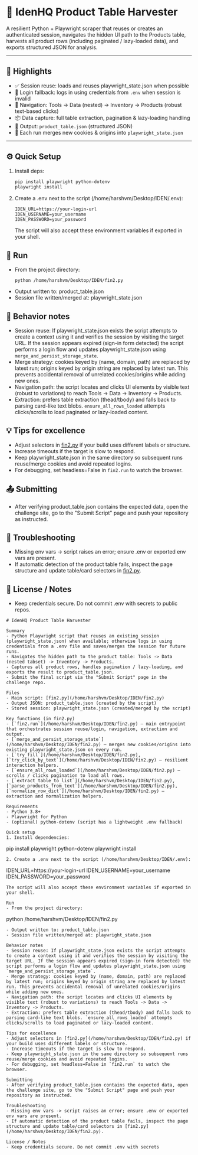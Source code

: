 # 🔎 IdenHQ Product Table Harvester

A resilient Python + Playwright scraper that reuses or creates an authenticated session, navigates the hidden UI path to the Products table, harvests all product rows (including paginated / lazy-loaded data), and exports structured JSON for analysis.

---

## 🚀 Highlights

- ✅ Session reuse: loads and reuses playwright_state.json when possible
- 🔐 Login fallback: logs in using credentials from `.env` when session is invalid
- 🧭 Navigation: Tools → Data (nested) → Inventory → Products (robust text-based clicks)
- 📦 Data capture: full table extraction, pagination & lazy-loading handling
- 💾 Output: `product_table.json` (structured JSON)
- 🔁 Each run merges new cookies & origins into `playwright_state.json`

---

## ⚙️ Quick Setup

1. Install deps:
   ```bash
   pip install playwright python-dotenv
   playwright install
   ```
2. Create a .env next to the script (/home/harshvm/Desktop/IDEN/.env):
   ```
   IDEN_URL=https://your-login-url
   IDEN_USERNAME=your_username
   IDEN_PASSWORD=your_password
   ```
   The script will also accept these environment variables if exported in your shell.

## 🏁 Run

- From the project directory:
  ```
  python /home/harshvm/Desktop/IDEN/fin2.py
  ```
- Output written to: product_table.json
- Session file written/merged at: playwright_state.json

## 📜 Behavior notes

- Session reuse: If playwright_state.json exists the script attempts to create a context using it and verifies the session by visiting the target URL. If the session appears expired (sign-in form detected) the script performs a login flow and updates playwright_state.json using `merge_and_persist_storage_state`.
- Merge strategy: cookies keyed by (name, domain, path) are replaced by latest run; origins keyed by origin string are replaced by latest run. This prevents accidental removal of unrelated cookies/origins while adding new ones.
- Navigation path: the script locates and clicks UI elements by visible text (robust to variations) to reach Tools -> Data -> Inventory -> Products.
- Extraction: prefers table extraction (thead/tbody) and falls back to parsing card-like text blobs. `ensure_all_rows_loaded` attempts clicks/scrolls to load paginated or lazy-loaded content.

## 💡 Tips for excellence

- Adjust selectors in [fin2.py](/home/harshvm/Desktop/IDEN/fin2.py) if your build uses different labels or structure.
- Increase timeouts if the target is slow to respond.
- Keep playwright_state.json in the same directory so subsequent runs reuse/merge cookies and avoid repeated logins.
- For debugging, set headless=False in `fin2.run` to watch the browser.

## 📤 Submitting

- After verifying product_table.json contains the expected data, open the challenge site, go to the "Submit Script" page and push your repository as instructed.

## 🐛 Troubleshooting

- Missing env vars -> script raises an error; ensure .env or exported env vars are present.
- If automatic detection of the product table fails, inspect the page structure and update table/card selectors in [fin2.py](/home/harshvm/Desktop/IDEN/fin2.py).

## 📝 License / Notes

- Keep credentials secure. Do not commit .env with secrets to public repos.

```// filepath: /home/harshvm/Desktop/IDEN/Readme.MD
# IdenHQ Product Table Harvester

Summary
- Python Playwright script that reuses an existing session (playwright_state.json) when available; otherwise logs in using credentials from a .env file and saves/merges the session for future runs.
- Navigates the hidden path to the product table: Tools -> Data (nested tabset) -> Inventory -> Products.
- Captures all product rows, handles pagination / lazy-loading, and exports the result to product_table.json.
- Submit the final script via the "Submit Script" page in the challenge repo.

Files
- Main script: [fin2.py](/home/harshvm/Desktop/IDEN/fin2.py)
- Output JSON: product_table.json (created by the script)
- Stored session: playwright_state.json (created/merged by the script)

Key functions (in fin2.py)
- [`fin2.run`](/home/harshvm/Desktop/IDEN/fin2.py) — main entrypoint that orchestrates session reuse/login, navigation, extraction and output.
- [`merge_and_persist_storage_state`](/home/harshvm/Desktop/IDEN/fin2.py) — merges new cookies/origins into existing playwright_state.json on every run.
- [`try_fill`](/home/harshvm/Desktop/IDEN/fin2.py), [`try_click_by_text`](/home/harshvm/Desktop/IDEN/fin2.py) — resilient interaction helpers.
- [`ensure_all_rows_loaded`](/home/harshvm/Desktop/IDEN/fin2.py) — scrolls / clicks pagination to load all rows.
- [`extract_table_to_list`](/home/harshvm/Desktop/IDEN/fin2.py), [`parse_products_from_text`](/home/harshvm/Desktop/IDEN/fin2.py), [`normalize_row_dict`](/home/harshvm/Desktop/IDEN/fin2.py) — extraction and normalization helpers.

Requirements
- Python 3.8+
- Playwright for Python
- (optional) python-dotenv (script has a lightweight .env fallback)

Quick setup
1. Install dependencies:
```

pip install playwright python-dotenv
playwright install

```
2. Create a .env next to the script (/home/harshvm/Desktop/IDEN/.env):
```

IDEN_URL=https://your-login-url
IDEN_USERNAME=your_username
IDEN_PASSWORD=your_password

```
The script will also accept these environment variables if exported in your shell.

Run
- From the project directory:
```

python /home/harshvm/Desktop/IDEN/fin2.py

```
- Output written to: product_table.json
- Session file written/merged at: playwright_state.json

Behavior notes
- Session reuse: If playwright_state.json exists the script attempts to create a context using it and verifies the session by visiting the target URL. If the session appears expired (sign-in form detected) the script performs a login flow and updates playwright_state.json using `merge_and_persist_storage_state`.
- Merge strategy: cookies keyed by (name, domain, path) are replaced by latest run; origins keyed by origin string are replaced by latest run. This prevents accidental removal of unrelated cookies/origins while adding new ones.
- Navigation path: the script locates and clicks UI elements by visible text (robust to variations) to reach Tools -> Data -> Inventory -> Products.
- Extraction: prefers table extraction (thead/tbody) and falls back to parsing card-like text blobs. `ensure_all_rows_loaded` attempts clicks/scrolls to load paginated or lazy-loaded content.

Tips for excellence
- Adjust selectors in [fin2.py](/home/harshvm/Desktop/IDEN/fin2.py) if your build uses different labels or structure.
- Increase timeouts if the target is slow to respond.
- Keep playwright_state.json in the same directory so subsequent runs reuse/merge cookies and avoid repeated logins.
- For debugging, set headless=False in `fin2.run` to watch the browser.

Submitting
- After verifying product_table.json contains the expected data, open the challenge site, go to the "Submit Script" page and push your repository as instructed.

Troubleshooting
- Missing env vars -> script raises an error; ensure .env or exported env vars are present.
- If automatic detection of the product table fails, inspect the page structure and update table/card selectors in [fin2.py](/home/harshvm/Desktop/IDEN/fin2.py).

License / Notes
- Keep credentials secure. Do not commit .env with secrets
```
